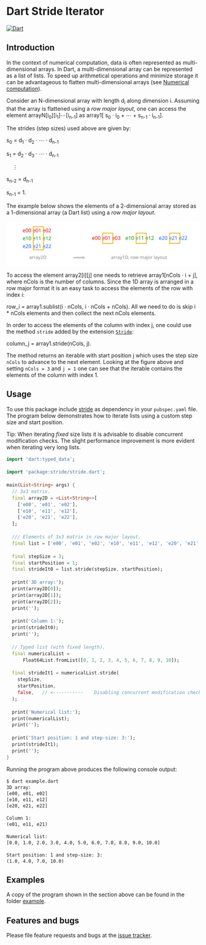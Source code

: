 # Dart Stride Iterator

[![Dart](https://github.com/simphotonics/exception_templates/actions/workflows/dart.yml/badge.svg)](https://github.com/simphotonics/exception_templates/actions/workflows/dart.yml)


## Introduction

In the context of numerical computation, data is often represented as multi-dimensional arrays.
In Dart, a multi-dimensional array can be represented as a list of lists.
To speed up arithmetical operations and minimize storage it can be advantageous to
flatten multi-dimensional arrays
(see [Numerical computation](https://dart.dev/articles/archive/numeric-computation)).

Consider an N-dimensional array with length d<sub>i</sub> along dimension i. Assuming that the array is flattened using a *row major layout*, one can
access the element arrayN[i<sub>0</sub>][i<sub>1</sub>]&ctdot;[i<sub>n-1</sub>]  as array1[  s<sub>0</sub> &middot; i<sub>0</sub>  + &ctdot; +  s<sub>n-1</sub> &middot; i<sub>n-1</sub>].

The strides (step sizes) used above are given by:

s<sub>0</sub> = d<sub>1</sub> &middot; d<sub>2</sub> &middot; &ctdot; &middot; d<sub>n-1</sub>

s<sub>1</sub> = d<sub>2</sub> &middot; d<sub>3</sub> &middot; &ctdot; &middot; d<sub>n-1</sub>

&nbsp; &nbsp; &vellip;

s<sub>n-2</sub> = d<sub>n-1</sub>

s<sub>n-1</sub> = 1.


The example below shows the elements of a 2-dimensional array stored as a 1-dimensional
array (a Dart list) using a *row major layout*.

![2D-Array](https://github.com/simphotonics/stride/blob/main/images/array.svg?sanitize=true)

To access the element array2\[i\]\[j\] one needs to
retrieve array1[nCols &middot; i + j], where nCols is the number of
columns. Since the 1D array is arranged in a row major format it
is an easy task to access the elements of the row with index i:

row_i = array1.sublist(i &middot; nCols, i &middot; nCols + nCols). All we need to do is
skip i * nCols elements and then collect the next nCols elements.


In order to access the elements of the column with index j, one could use
the method `stride` added by the extension [`Stride`][Stride]:

column_j = array1.stride(nCols, j).

The method returns an iterable with start position j
which uses the step size `nCols` to advance to the next element. Looking at the
figure above and setting `nCols = 3` and `j = 1` one can see that the iterable
contains the elements of the column with index 1.


## Usage

To use this package include [stride] as dependency in your `pubspec.yaml` file.
The program below demonstrates how to iterate lists using a custom step size
and start position.

Tip: When iterating *fixed* size lists it is advisable to disable concurrent modification
checks. The slight performance improvement
is more evident when iterating very long lists.

```Dart
import 'dart:typed_data';

import 'package:stride/stride.dart';

main(List<String> args) {
  // 3x3 matrix.
  final array2D = <List<String>>[
    ['e00', 'e01', 'e02'],
    ['e10', 'e11', 'e12'],
    ['e20', 'e21', 'e22'],
  ];

  /// Elements of 3x3 matrix in row major layout.
  final list = ['e00', 'e01', 'e02', 'e10', 'e11', 'e12', 'e20', 'e21', 'e22'];

  final stepSize = 3;
  final startPosition = 1;
  final strideIt0 = list.stride(stepSize, startPosition);

  print('3D array:');
  print(array2D[0]);
  print(array2D[1]);
  print(array2D[2]);
  print('');

  print('Column 1:');
  print(strideIt0);
  print('');

  // Typed list (with fixed length).
  final numericalList =
      Float64List.fromList([0, 1, 2, 3, 4, 5, 6, 7, 8, 9, 10]);

  final strideIt1 = numericalList.stride(
    stepSize,
    startPosition,
    false,   // <-----------    Disabling concurrent modification checks.
  );

  print('Numerical list:');
  print(numericalList);
  print('');

  print('Start position: 1 and step-size: 3:');
  print(strideIt1);
  print('');
}

```
Running the program above produces the following console output:

```Console
$ dart example.dart
3D array:
[e00, e01, e02]
[e10, e11, e12]
[e20, e21, e22]

Column 1:
(e01, e11, e21)

Numerical list:
[0.0, 1.0, 2.0, 3.0, 4.0, 5.0, 6.0, 7.0, 8.0, 9.0, 10.0]

Start position: 1 and step-size: 3:
(1.0, 4.0, 7.0, 10.0)
```


## Examples

A copy of the program shown in the section above can be found in the folder  [example].


## Features and bugs

Please file feature requests and bugs at the [issue tracker].

[issue tracker]: https://github.com/simphotonics/stride/issues

[example]: example

[Stride]: https://pub.dev/documentation/stride/latest/stride/StrideIterator-class.html

[FastStrideIterator]: https://pub.dev/documentation/stride/latest/stride/FastStrideIterator-class.html

[stride]: https://pub.dev/packages/stride